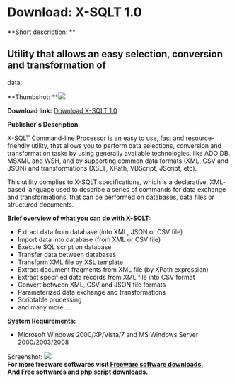 # Download: X-SQLT 1.0

**Short description: **

## Utility that allows an easy selection, conversion and transformation of
data.

  
**Thumbshot: **![](http://www.freewarefiles.com/screenshot/xsqlt_md.jpg)   
  
**Download link:** [Download X-SQLT 1.0](http://freesoftwares.boysofts.com/X-SQLT_program_75684.html)  
  

**Publisher's Description**  
  

X-SQLT Command-line Processor is an easy to use, fast and resource-friendly
utility, that allows you to perform data selections, conversion and
transformation tasks by using generally available technologies, like ADO DB,
MSXML and WSH, and by supporting common data formats (XML, CSV and JSON) and
transformations (XSLT, XPath, VBScript, JScript, etc).

This utility complies to X-SQLT specifications, which is a declarative, XML-
based language used to describe a series of commands for data exchange and
transformations, that can be performed on databases, data files or structured
documents.

**Brief overview of what you can do with X-SQLT:**

  * Extract data from database (into XML, JSON or CSV file) 
  * Import data into database (from XML or CSV file) 
  * Execute SQL script on database 
  * Transfer data between databases 
  * Transform XML file by XSL template 
  * Extract document fragments from XML file (by XPath expression) 
  * Extract specified data records from XML file into CSV format 
  * Convert between XML, CSV and JSON file formats 
  * Parameterized data exchange and transformations 
  * Scriptable processing 
  * and many more ... 

**System Requirements:**

  * Microsoft Windows 2000/XP/Vista/7 and MS Windows Server 2000/2003/2008 

  
  
Screenshot: ![](http://www.freewarefiles.com/screenshot/xsqlt.jpg)  
**For more freeware softwares visit [Freeware software downloads.](http://freesoftwares.boysofts.com/)**   
**And [Free softwares and php script downloads.](http://www.boysofts.com/)**

